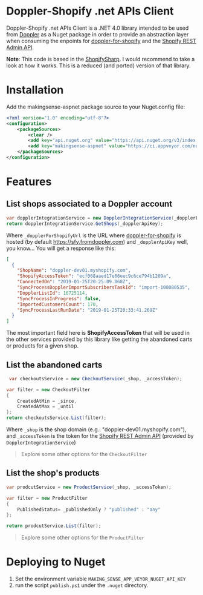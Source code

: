 # Doppler-Shopify .net APIs Client

Doppler-Shopify .net APIs Client is a .NET 4.0 library intended to be used from [Doppler](https://github.com/MakingSense/Doppler) as a Nuget package in order to provide an abstraction layer when consuming the enpoints for [doppler-for-shopify](https://github.com/MakingSense/doppler-for-shopify) and the [Shopify REST Admin API](https://help.shopify.com/en/api/reference).

**Note**: This code is based in the [ShopifySharp](https://github.com/nozzlegear/ShopifySharp). I would recommend to take a look at how it works. This is a reduced (and ported) version of that library.

# Installation

Add the makingsense-aspnet package source to your Nuget.config file:

```xml
<?xml version="1.0" encoding="utf-8"?>
<configuration>
	<packageSources>
		<clear />
		<add key="api.nuget.org" value="https://api.nuget.org/v3/index.json" />
		<add key="makingsense-aspnet" value="https://ci.appveyor.com/nuget/makingsense-aspnet" />
	</packageSources>
</configuration>
```

# Features

## List shops associated to a Doppler account

```csharp
var dopplerIntegrationService = new DopplerIntegrationService(_dopplerForShopifyUrl);
return dopplerIntegrationService.GetShops(_dopplerApiKey);
```

Where `_dopplerForShopifyUrl` is the URL where [doppler-for-shopify](https://github.com/MakingSense/doppler-for-shopify) is hosted (by default https://sfy.fromdoppler.com) and `_dopplerApiKey` well, you know...
You will get a response like this:
```json
[
  {
    "ShopName": "doppler-dev01.myshopify.com",
    "ShopifyAccessToken": "ecf068aaed17e66eec9c6ce794b1209a",
    "ConnectedOn": "2019-01-25T20:25:09.068Z",
    "SyncProcessDopplerImportSubscribersTaskId": "import-100080535",
    "DopplerListId": 16725114,
    "SyncProcessInProgress": false,
    "ImportedCustomersCount": 170,
    "SyncProcessLastRunDate": "2019-01-25T20:33:41.269Z"
  }
]
```
The most important field here is **ShopifyAccessToken** that will be used in the other services provided by this library like getting the abandoned carts or products for a given shop.

## List the abandoned carts

```csharp
 var checkoutsService = new CheckoutService(_shop, _accessToken);

var filter = new CheckoutFilter
{
    CreatedAtMin = _since,
    CreatedAtMax = _until
};
return checkoutsService.List(filter);
```
Where `_shop` is the shop domain (e.g.: "doppler-dev01.myshopify.com"), and `_accessToken` is the token for the [Shopify REST Admin API](https://help.shopify.com/en/api/reference) (provided by `DopplerIntegrationService`)

> Explore some other options for the `CheckoutFilter`

## List the shop's products
```csharp
var prodcutService = new ProductService(_shop, _accessToken);

var filter = new ProductFilter
{
    PublishedStatus= _publishedOnly ? "published" : "any"
};

return prodcutService.List(filter);
```

> Explore some other options for the `ProductFilter`

# Deploying to Nuget

1. Set the environment variable `MAKING_SENSE_APP_VEYOR_NUGET_API_KEY`
2. run the script `publish.ps1` under the `.nuget` directory.







